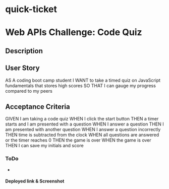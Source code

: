 # quick-ticket
# Web APIs Challenge: Code Quiz

## Description


## User Story
AS A coding boot camp student
I WANT to take a timed quiz on JavaScript fundamentals that stores high scores
SO THAT I can gauge my progress compared to my peers

## Acceptance Criteria
GIVEN I am taking a code quiz
WHEN I click the start button
THEN a timer starts and I am presented with a question
WHEN I answer a question
THEN I am presented with another question
WHEN I answer a question incorrectly
THEN time is subtracted from the clock
WHEN all questions are answered or the timer reaches 0
THEN the game is over
WHEN the game is over
THEN I can save my initials and score

### ToDo
-   

#### Deployed link & Screenshot